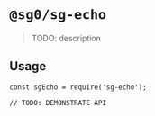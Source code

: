 # `@sg0/sg-echo`

> TODO: description

## Usage

```
const sgEcho = require('sg-echo');

// TODO: DEMONSTRATE API
```
